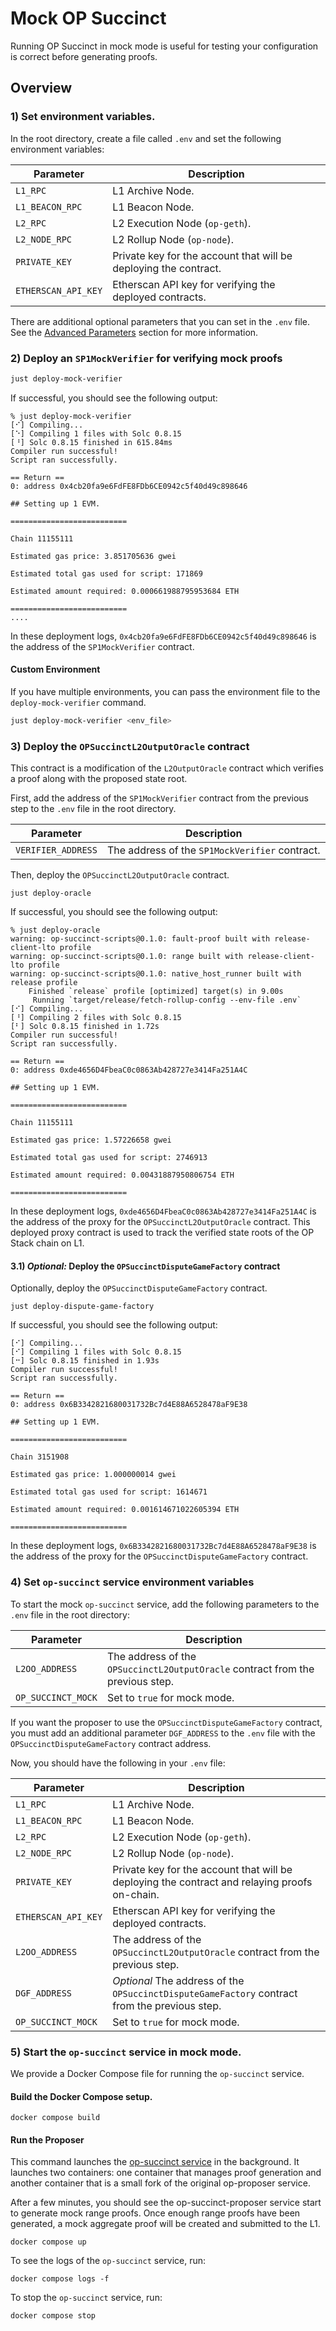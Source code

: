# Mock OP Succinct

Running OP Succinct in mock mode is useful for testing your configuration is correct before generating proofs.

## Overview

### 1) Set environment variables.

In the root directory, create a file called `.env` and set the following environment variables:

| Parameter | Description |
|-----------|-------------|
| `L1_RPC` | L1 Archive Node. |
| `L1_BEACON_RPC` | L1 Beacon Node. |
| `L2_RPC` | L2 Execution Node (`op-geth`). |
| `L2_NODE_RPC` | L2 Rollup Node (`op-node`). |
| `PRIVATE_KEY` | Private key for the account that will be deploying the contract. |
| `ETHERSCAN_API_KEY` | Etherscan API key for verifying the deployed contracts. |

There are additional optional parameters that you can set in the `.env` file. See the [Advanced Parameters](../contracts/configuration.md#optional-advanced-parameters) section for more information.

### 2) Deploy an `SP1MockVerifier` for verifying mock proofs

```bash
just deploy-mock-verifier
```

If successful, you should see the following output:

```shell
% just deploy-mock-verifier
[⠊] Compiling...
[⠑] Compiling 1 files with Solc 0.8.15
[⠘] Solc 0.8.15 finished in 615.84ms
Compiler run successful!
Script ran successfully.

== Return ==
0: address 0x4cb20fa9e6FdFE8FDb6CE0942c5f40d49c898646

## Setting up 1 EVM.

==========================

Chain 11155111

Estimated gas price: 3.851705636 gwei

Estimated total gas used for script: 171869

Estimated amount required: 0.000661988795953684 ETH

==========================
....
```

In these deployment logs, `0x4cb20fa9e6FdFE8FDb6CE0942c5f40d49c898646` is the address of the `SP1MockVerifier` contract.


#### Custom Environment

If you have multiple environments, you can pass the environment file to the `deploy-mock-verifier` command.

```bash
just deploy-mock-verifier <env_file>
```

### 3) Deploy the `OPSuccinctL2OutputOracle` contract

This contract is a modification of the `L2OutputOracle` contract which verifies a proof along with the proposed state root.

First, add the address of the `SP1MockVerifier` contract from the previous step to the `.env` file in the root directory.

| Parameter | Description |
|-----------|-------------|
| `VERIFIER_ADDRESS` | The address of the `SP1MockVerifier` contract. |

Then, deploy the `OPSuccinctL2OutputOracle` contract.

```shell
just deploy-oracle
```

If successful, you should see the following output:

```shell
% just deploy-oracle    
warning: op-succinct-scripts@0.1.0: fault-proof built with release-client-lto profile
warning: op-succinct-scripts@0.1.0: range built with release-client-lto profile
warning: op-succinct-scripts@0.1.0: native_host_runner built with release profile
    Finished `release` profile [optimized] target(s) in 9.00s
     Running `target/release/fetch-rollup-config --env-file .env`
[⠊] Compiling...
[⠘] Compiling 2 files with Solc 0.8.15
[⠃] Solc 0.8.15 finished in 1.72s
Compiler run successful!
Script ran successfully.

== Return ==
0: address 0xde4656D4FbeaC0c0863Ab428727e3414Fa251A4C

## Setting up 1 EVM.

==========================

Chain 11155111

Estimated gas price: 1.57226658 gwei

Estimated total gas used for script: 2746913

Estimated amount required: 0.00431887950806754 ETH

==========================
```

In these deployment logs, `0xde4656D4FbeaC0c0863Ab428727e3414Fa251A4C` is the address of the proxy for the `OPSuccinctL2OutputOracle` contract. This deployed proxy contract is used to track the verified state roots of the OP Stack chain on L1.

#### 3.1) *Optional:* Deploy the `OPSuccinctDisputeGameFactory` contract

Optionally, deploy the `OPSuccinctDisputeGameFactory` contract.

```shell
just deploy-dispute-game-factory
```

If successful, you should see the following output:

```
[⠊] Compiling...
[⠊] Compiling 1 files with Solc 0.8.15
[⠒] Solc 0.8.15 finished in 1.93s
Compiler run successful!
Script ran successfully.

== Return ==
0: address 0x6B3342821680031732Bc7d4E88A6528478aF9E38

## Setting up 1 EVM.

==========================

Chain 3151908

Estimated gas price: 1.000000014 gwei

Estimated total gas used for script: 1614671

Estimated amount required: 0.001614671022605394 ETH

==========================
```

In these deployment logs, `0x6B3342821680031732Bc7d4E88A6528478aF9E38` is the address of the proxy for the `OPSuccinctDisputeGameFactory` contract.

### 4) Set `op-succinct` service environment variables

To start the mock `op-succinct` service, add the following parameters to the `.env` file in the root directory:

| Parameter | Description |
|-----------|-------------|
| `L2OO_ADDRESS` | The address of the `OPSuccinctL2OutputOracle` contract from the previous step. |
| `OP_SUCCINCT_MOCK` | Set to `true` for mock mode. |

If you want the proposer to use the `OPSuccinctDisputeGameFactory` contract, you must add an additional parameter `DGF_ADDRESS` to the `.env` file
with the `OPSuccinctDisputeGameFactory` contract address.

Now, you should have the following in your `.env` file:

| Parameter | Description |
|-----------|-------------|
| `L1_RPC` | L1 Archive Node. |
| `L1_BEACON_RPC` | L1 Beacon Node. |
| `L2_RPC` | L2 Execution Node (`op-geth`). |
| `L2_NODE_RPC` | L2 Rollup Node (`op-node`). |
| `PRIVATE_KEY` | Private key for the account that will be deploying the contract and relaying proofs on-chain. |
| `ETHERSCAN_API_KEY` | Etherscan API key for verifying the deployed contracts. |
| `L2OO_ADDRESS` | The address of the `OPSuccinctL2OutputOracle` contract from the previous step. |
| `DGF_ADDRESS` | *Optional* The address of the `OPSuccinctDisputeGameFactory` contract from the previous step. |
| `OP_SUCCINCT_MOCK` | Set to `true` for mock mode. |

### 5) Start the `op-succinct` service in mock mode.

We provide a Docker Compose file for running the `op-succinct` service.

#### Build the Docker Compose setup.

```shell
docker compose build
```

#### Run the Proposer

This command launches the [op-succinct service](../advanced/proposer.md) in the background. It launches two containers: one container that manages proof generation and another container that is a small fork of the original op-proposer service.

After a few minutes, you should see the op-succinct-proposer service start to generate mock range proofs. Once enough range proofs have been generated, a mock aggregate proof will be created and submitted to the L1.

```shell
docker compose up
```

To see the logs of the `op-succinct` service, run:

```shell
docker compose logs -f
```

To stop the `op-succinct` service, run:

```shell
docker compose stop
```

